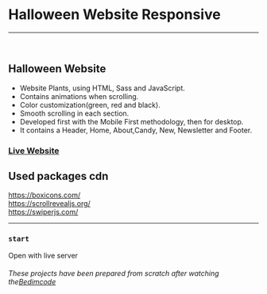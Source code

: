 # Halloween Website Responsive

<hr/>
<br>

## Halloween Website

- Website Plants, using HTML, Sass and JavaScript.
- Contains animations when scrolling.
- Color customization(green, red and black).
- Smooth scrolling in each section.
- Developed first with the Mobile First methodology, then for desktop.
- It contains a Header, Home, About,Candy, New, Newsletter and Footer.

### [Live Website](https://plants-theme-rs.netlify.app/)

## Used packages cdn

https://boxicons.com/ <br>
https://scrollrevealjs.org/ <br>
https://swiperjs.com/ <br>

<hr/>

### `start`

Open with live server

###### These projects have been prepared from scratch after watching the[Bedimcode](https://www.youtube.com/c/Bedimcode)
